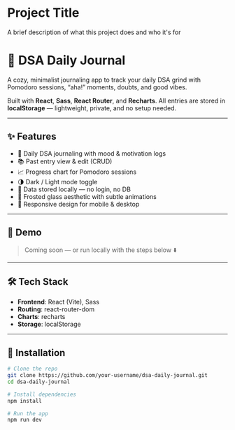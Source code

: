 
# Project Title

A brief description of what this project does and who it's for

# 🌙 DSA Daily Journal

A cozy, minimalist journaling app to track your daily DSA grind with Pomodoro sessions, “aha!” moments, doubts, and good vibes.

Built with **React**, **Sass**, **React Router**, and **Recharts**. All entries are stored in **localStorage** — lightweight, private, and no setup needed.

---

## ✨ Features

- 🧠 Daily DSA journaling with mood & motivation logs
- 📚 Past entry view & edit (CRUD)
- 📈 Progress chart for Pomodoro sessions
- 🌗 Dark / Light mode toggle
- 💾 Data stored locally — no login, no DB
- 💅 Frosted glass aesthetic with subtle animations
- 🔁 Responsive design for mobile & desktop

---

## 🚀 Demo

> Coming soon — or run locally with the steps below ⬇️

---

## 🛠️ Tech Stack

- **Frontend**: React (Vite), Sass
- **Routing**: react-router-dom
- **Charts**: recharts
- **Storage**: localStorage

---

## 🧩 Installation

```bash
# Clone the repo
git clone https://github.com/your-username/dsa-daily-journal.git
cd dsa-daily-journal

# Install dependencies
npm install

# Run the app
npm run dev
